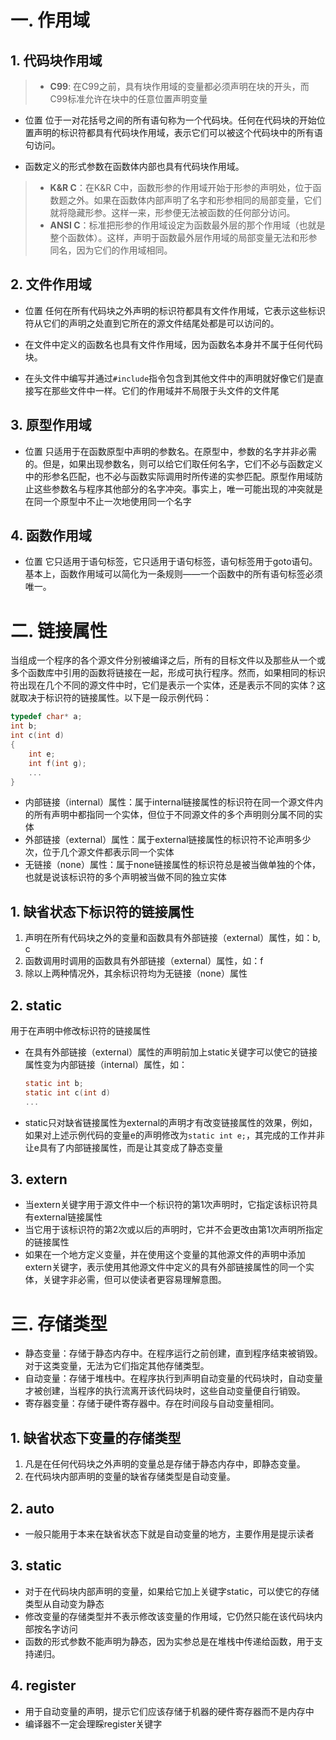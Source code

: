 # 一. 作用域
## 1. 代码块作用域
> - **C99**: 在C99之前，具有块作用域的变量都必须声明在块的开头，而C99标准允许在块中的任意位置声明变量
- 位置
位于一对花括号之间的所有语句称为一个代码块。任何在代码块的开始位置声明的标识符都具有代码块作用域，表示它们可以被这个代码块中的所有语句访问。

- 函数定义的形式参数在函数体内部也具有代码块作用域。
> - **K&R C**：在K&R C中，函数形参的作用域开始于形参的声明处，位于函数题之外。如果在函数体内部声明了名字和形参相同的局部变量，它们就将隐藏形参。这样一来，形参便无法被函数的任何部分访问。
> - **ANSI C**：标准把形参的作用域设定为函数最外层的那个作用域（也就是整个函数体）。这样，声明于函数最外层作用域的局部变量无法和形参同名，因为它们的作用域相同。

## 2. 文件作用域
- 位置
任何在所有代码块之外声明的标识符都具有文件作用域，它表示这些标识符从它们的声明之处直到它所在的源文件结尾处都是可以访问的。

- 在文件中定义的函数名也具有文件作用域，因为函数名本身并不属于任何代码块。

- 在头文件中编写并通过`#include`指令包含到其他文件中的声明就好像它们是直接写在那些文件中一样。它们的作用域并不局限于头文件的文件尾

## 3. 原型作用域
- 位置
只适用于在函数原型中声明的参数名。在原型中，参数的名字并非必需的。但是，如果出现参数名，则可以给它们取任何名字，它们不必与函数定义中的形参名匹配，也不必与函数实际调用时所传递的实参匹配。原型作用域防止这些参数名与程序其他部分的名字冲突。事实上，唯一可能出现的冲突就是在同一个原型中不止一次地使用同一个名字

## 4. 函数作用域
- 位置
它只适用于语句标签，它只适用于语句标签，语句标签用于goto语句。基本上，函数作用域可以简化为一条规则——一个函数中的所有语句标签必须唯一。

# 二. 链接属性
当组成一个程序的各个源文件分别被编译之后，所有的目标文件以及那些从一个或多个函数库中引用的函数将链接在一起，形成可执行程序。然而，如果相同的标识符出现在几个不同的源文件中时，它们是表示一个实体，还是表示不同的实体？这就取决于标识符的链接属性。以下是一段示例代码：
```c
typedef char* a;
int b;
int c(int d)
{
    int e;
    int f(int g);
    ...
}
```
- 内部链接（internal）属性：属于internal链接属性的标识符在同一个源文件内的所有声明中都指同一个实体，但位于不同源文件的多个声明则分属不同的实体
- 外部链接（external）属性：属于external链接属性的标识符不论声明多少次，位于几个源文件都表示同一个实体
- 无链接（none）属性：属于none链接属性的标识符总是被当做单独的个体，也就是说该标识符的多个声明被当做不同的独立实体
## 1. 缺省状态下标识符的链接属性
1. 声明在所有代码块之外的变量和函数具有外部链接（external）属性，如：b, c
2. 函数调用时调用的函数具有外部链接（external）属性，如：f
3. 除以上两种情况外，其余标识符均为无链接（none）属性

## 2. static
用于在声明中修改标识符的链接属性
- 在具有外部链接（external）属性的声明前加上static关键字可以使它的链接属性变为内部链接（internal）属性，如：
    ```c
    static int b;
    static int c(int d)
    ...
    ```
- static只对缺省链接属性为external的声明才有改变链接属性的效果，例如，如果对上述示例代码的变量e的声明修改为`static int e;`，其完成的工作并非让e具有了内部链接属性，而是让其变成了静态变量

## 3. extern
- 当extern关键字用于源文件中一个标识符的第1次声明时，它指定该标识符具有external链接属性
- 当它用于该标识符的第2次或以后的声明时，它并不会更改由第1次声明所指定的链接属性
- 如果在一个地方定义变量，并在使用这个变量的其他源文件的声明中添加extern关键字，表示使用其他源文件中定义的具有外部链接属性的同一个实体，关键字非必需，但可以使读者更容易理解意图。

# 三. 存储类型
- 静态变量：存储于静态内存中。在程序运行之前创建，直到程序结束被销毁。对于这类变量，无法为它们指定其他存储类型。
- 自动变量：存储于堆栈中。在程序执行到声明自动变量的代码块时，自动变量才被创建，当程序的执行流离开该代码块时，这些自动变量便自行销毁。
- 寄存器变量：存储于硬件寄存器中。存在时间段与自动变量相同。
## 1. 缺省状态下变量的存储类型
1. 凡是在任何代码块之外声明的变量总是存储于静态内存中，即静态变量。
2. 在代码块内部声明的变量的缺省存储类型是自动变量。

## 2. auto
- 一般只能用于本来在缺省状态下就是自动变量的地方，主要作用是提示读者

## 3. static
- 对于在代码块内部声明的变量，如果给它加上关键字static，可以使它的存储类型从自动变为静态
- 修改变量的存储类型并不表示修改该变量的作用域，它仍然只能在该代码块内部按名字访问
- 函数的形式参数不能声明为静态，因为实参总是在堆栈中传递给函数，用于支持递归。

## 4. register
- 用于自动变量的声明，提示它们应该存储于机器的硬件寄存器而不是内存中
- 编译器不一定会理睬register关键字